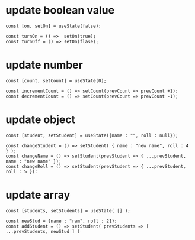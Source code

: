
# update boolean value

    const [on, setOn] = useState(false);

    const turnOn = () =>  setOn(true);
    const turnOff = () => setOn(flase);


# update number 

    const [count, setCount] = useState(0);

    const incrementCount = () => setCount(prevCount => prevCount +1);
    const decrementCount = () => setCount(prevCount => prevCount -1);


# update object

    const [student, setStudent] = useState({name : "", roll : null});
    
    const changeStudent = () => setStudent( { name : "new name", roll : 4 } );
    const changeName = () => setStudent(prevStudent => { ...prevStudent, name : "new name" });
    const changeRoll = () => setStudent(prevStudent => { ...prevStudent, roll : 5 }):


# update array

    const [students, setStudents] = useState( [] );

    const newStud = {name : "ram", roll : 21};
    const addStudent = () => setStudent( prevStudents => [ ...prevStudents, newStud ] )
